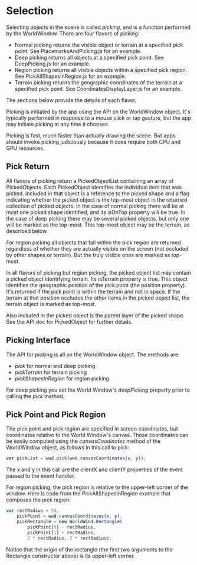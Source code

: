 <style>
    iframe {
        width: 100 vw;
        height: 700px;
    }

    #nav-demo {
        background-color: black;
        width: 100%;
        height: 700px;
    }   
</style>
# Selection

Selecting objects in the scene is called _picking_, and is a function performed by the WorldWindow. There are four flavors of picking:

* Normal picking returns the visible object or terrain at a specified pick point. See PlacemarksAndPicking.js for an example.
* Deep picking returns all objects at a specified pick point. See DeepPicking.js for an example.
* Region picking returns all visible objects within a specified pick region. See PickAllShapesInRegion.js for an example.
* Terrain picking returns the geographic coordinates of the terrain at a specified pick point. See CoordinatesDisplayLayer.js for an example.

The sections below provide the details of each flavor.

Picking is initiated by the app using the API on the WorldWindow object. It's typically performed in response to a mouse click or tap gesture, but the app may initiate picking at any time it chooses.

Picking is fast, much faster than actually drawing the scene. But apps should invoke picking judiciously because it does require both CPU and GPU resources.

## Pick Return

All flavors of picking return a PickedObjectList containing an array of PickedObjects. Each PickedObject identifies the individual item that was picked. Included in that object is a reference to the picked shape and a flag indicating whether the picked object is the top-most object in the returned collection of picked objects. In the case of normal picking there will be at most one picked shape identified, and its isOnTop property will be true. In the case of deep picking there may be several picked objects, but only one will be marked as the top-most. This top-most object may be the terrain, as described below.

For region picking all objects that fall within the pick region are returned regardless of whether they are actually visible on the screen (not occluded by other shapes or terrain). But the truly visible ones are marked as top-most.

In all flavors of picking but region picking, the picked object list may contain a picked object identifying terrain. Its isTerrain property is true. This object identifies the geographic position of the pick point (the position property). It's returned if the pick point is within the terrain and not in space. If the terrain at that position occludes the other items in the picked object list, the terrain object is marked as top-most.

Also included in the picked object is the parent layer of the picked shape. See the API doc for PickedObject for further details.

## Picking Interface

The API for picking is all on the WorldWindow object. The methods are:

* _pick_ for normal and deep picking
* _pickTerrain_ for terrain picking
* _pickShapesInRegion_ for region picking

For deep picking you set the World Window's _deepPicking_ property prior to calling the _pick_ method.

## Pick Point and Pick Region

The pick point and pick region are specified in screen coordinates, but coordinates relative to the World Window's canvas. Those coordinates can be easily computed using the _canvasCoodinates_ method of the WorldWindow object, as follows in this call to pick:

```javascript
var pickList = wwd.pick(wwd.canvasCoordinates(x, y));
```

The x and y in this call are the clientX and clientY properties of the event passed to the event handler.

For region picking, the pick region is relative to the upper-left corner of the window. Here is code from the PickAllShapesInRegion example that composes the pick region:

```javascript
var rectRadius = 50,
    pickPoint = wwd.canvasCoordinates(x, y),
    pickRectangle = new WorldWind.Rectangle(
        pickPoint[0] - rectRadius,
        pickPoint[1] + rectRadius,
        2 * rectRadius, 2 * rectRadius);
```

Notice that the origin of the rectangle (the first two arguments to the Rectangle constructor above) is its upper-left corner.
